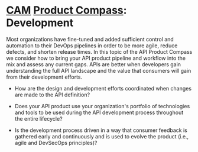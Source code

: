 # [CAM](../) [Product Compass](./): Development

Most organizations have fine-tuned and added sufficient control and automation to their DevOps pipelines in order to be more agile, reduce defects, and shorten release times. In this topic of the API Product Compass we consider how to bring your API product pipeline and workflow into the mix and assess any current gaps. APIs are better when developers gain understanding the full API landscape and the value that consumers will gain from their development efforts.

* How are the design and development efforts coordinated when changes are made to the API definition?

* Does your API product use your organization's portfolio of technologies and tools to be used during the API development process throughout the entire lifecycle?

* Is the development process driven in a way that consumer feedback is gathered early and continuously and is used to evolve the product (i.e., agile and DevSecOps principles)?
